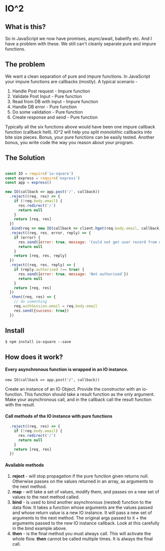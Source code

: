 # IO^2

## What is this?

So in JavaScript we now have promises, async/await, babelify etc. And I have a problem with these. We still can't cleanly separate pure and impure functions.

## The problem

We want a clean separation of pure and impure functions. In JavaScript your impure functions are callbacks (mostly). A typical scenario -

1. Handle Post request - Impure function
2. Validate Post Input - Pure function
3. Read from DB with input - Impure function
4. Handle DB error - Pure function
5. Do some validation - Pure function
6. Create response and send - Pure function

Typically all the six functions above would have been one impure callback function (callback hell). IO^2 will help you split monolothic callbacks into bite size pieces. Bonus, your pure functions can be easily tested. Another bonus, you write code the way you reason about your program.

## The Solution

```javascript

const IO = require('io-square')
const express = require('express')
const app = express()
 
new IO(callback => app.post('/', callback))                                 // Impure Function
  .reject((req, res) => {                                                   // Pure Function
    if (!req.body.email) {
      res.redirect('/')
      return null
    }
    return [req, res]
  })
  .bind(req => new IO(callback => client.hget(req.body.email, callback)))  // Impure function
  .reject((req, res, error, reply) => {                                    // Pure function
    if (error) {
      res.send({error: true, message: 'Could not get user record from db'})
      return null
    }
    return [req, res, reply]
  })
  .reject((req, res, reply) => {                                           // Pure function
    if (reply.authorised !== true) {
      res.send({error: true, message: 'Not authorised'})
      return null
    }
    return [req, res]
  })
  .then((req, res) => {                                                    // Pure function
    // do something
    req.authSession.email = req.body.email
    res.send({success: true})
  })
```

## Install

    $ npm install io-square --save


## How does it work?

#### Every asynchronous function is wrapped in an IO instance.

    new IO(callback => app.post('/', callback))

Create an instance of an IO Object. Provide the constructor with an io-function. This function should take a result function as the only argument. Make your asynchronous call, and in the callback call the result function with the result.

#### Call methods of the IO instance with pure functions

```javascript
  .reject((req, res) => {
    if (!req.body.email) {
      res.redirect('/')
      return null
    }
    return [req, res]
  })
```

#### Available methods

1. __reject__ - will stop propagation if the pure function given returns null. Otherwise passes on the values returned in an array, as arguments to the next method.
2. __map__ - will take a set of values, modify them, and passes on a new set of values to the next method called.
3. __bind__ - is used to bind another asynchronous (nested) function to the data flow. It takes a function whose arguments are the values passed and whose return value is a new IO instance. It will pass a new set of arguments to the next method. The original args passed to it + the arguments passed to the new IO instance callback. Look at this carefully in the bind example above.
4. __then__ - is the final method you must always call. This will activate the whole flow. __then__ cannot be called multiple times. It is always the final call.
